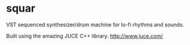 squar
=====
VST sequenced synthesizer/drum machine for lo-fi rhythms and sounds.

Built using the amazing JUCE C++ library.  http://www.juce.com/